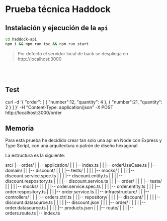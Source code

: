 # Prueba técnica Haddock

## Instalación y ejecución de la `api`

```bash
cd haddock-api
npm i && npm run tsc && npm run start

```

> Por defecto el servidor local de back se despliega en http://localhost:3000

<br />
<br />

## Test

curl -d '{ "order": [ { "number":12, "quantity": 4 }, { "number":21, "quantity": 2 } ] }' -H "Content-Type: application/json" -X POST http://localhost:3000/order

## Memoria

Para esta prueba he decidido crear tan solo una api en Node con Express y Type Script, con una arquitectura o patrón de diseño hexagonal.

La estructura es la siguiente:

src/
|-- order/
| |-- application/
| | |-- index.ts
| | |-- orderUseCase.ts
| |-- domain/
| | |-- discount/
| | | |-- tests/
| | | | |-- mocks/
| | | | |-- discount.service.spec.ts
| | | |-- discount.entity.ts
| | | |-- discount.respository.ts
| | | |-- discount.service.ts
| | |-- order/
| | | |-- tests/
| | | | |-- mocks/
| | | | |-- order.service.spec.ts
| | | |-- order.entity.ts
| | | |-- order.respository.ts
| | | |-- order.service.ts
| |-- infraestructure/
| | |-- controllers/
| | | |-- orders.ctrl.ts
| | |-- repository/
| | | |-- discount/
| | | | |-- discount.datasource.ts
| | | | |-- discount.json
| | | |-- order/
| | | | |-- order.datasource.ts
| | | | |-- products.json
| | |-- route/
| | | |-- orders.route.ts
|-- index.ts
